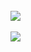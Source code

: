 <!-- ![header](https://capsule-render.vercel.app/api?type=wave&color=auto&height=300&section=header&text=dowon%20&fontSize=47.5858)

Hi, there 👋


  [![Solved.ac Profile](http://mazassumnida.wtf/api/v2/generate_badge?boj=bluesky840712)](https://solved.ac/bluesky840712/)
   
    -->
    
  <br />
  <a href="https://hits.seeyoufarm.com"><img src="https://hits.seeyoufarm.com/api/count/incr/badge.svg?url=https%3A%2F%2Fgithub.com%2Fdowonkim97&count_bg=%2379C83D&title_bg=%23555555&icon=&icon_color=%23E7E7E7&title=hits&edge_flat=false"/></a>
      <div>
      <br />
  </div>
  <img src="https://github-readme-stats.vercel.app/api?username=dowonkim97" />
  <br />
</div>
